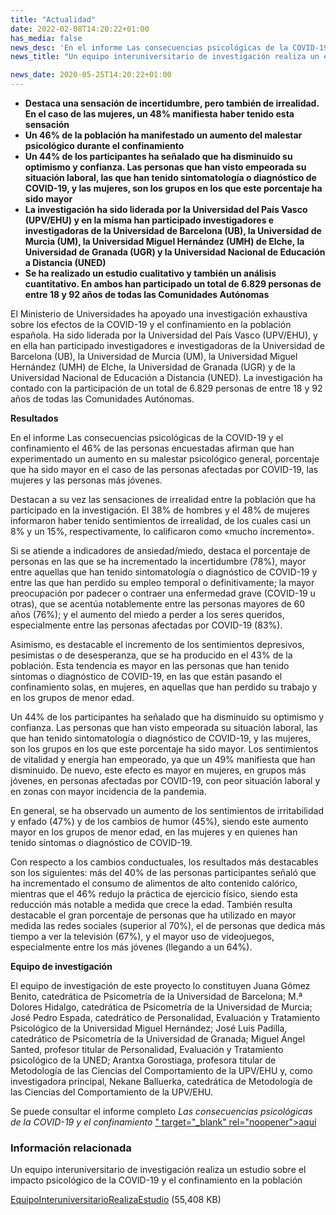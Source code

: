 ```yaml
---
title: "Actualidad"
date: 2022-02-08T14:20:22+01:00
has_media: false
news_desc: 'En el informe Las consecuencias psicológicas de la COVID-19 y el confinamiento el 46% de las personas encuestadas afirman que han experimentado un aumento en su malestar psicológico general, porcentaje que ha sido mayor en el caso de las personas afectadas por COVID-19, las mujeres y las personas más jóvenes.<b>Este contenido incluye:</b> <i class="fal fa-file-</a><i class="fas fa-external-link-alt"></i> </a><i class="fas fa-external-link-alt"></i>_icon"></i>'
news_title: "Un equipo interuniversitario de investigación realiza un estudio sobre el impacto psicológico de la COVID-19 y el confinamiento en la población"

news_date: 2020-05-25T14:20:22+01:00
---
```

<ul>
<li><b>Destaca una sensaci&oacute;n de incertidumbre, pero tambi&eacute;n de irrealidad. En el caso de las mujeres, un 48% manifiesta haber tenido esta sensaci&oacute;n</b></li>
<li><b>Un 46% de la poblaci&oacute;n ha manifestado un aumento del malestar psicol&oacute;gico durante el confinamiento</b></li>
<li><b>Un 44% de los participantes ha se&ntilde;alado que ha disminuido su optimismo y confianza. Las personas que han visto empeorada su situaci&oacute;n laboral, las que han tenido sintomatolog&iacute;a o diagn&oacute;stico de COVID-19, y las mujeres, son los grupos en los que este porcentaje ha sido mayor</b></li>
<li><b>La investigaci&oacute;n ha sido liderada por la Universidad del Pa&iacute;s Vasco (UPV/EHU) y en la misma han participado investigadores e investigadoras de la Universidad de Barcelona (UB), la Universidad de Murcia (UM), la Universidad Miguel Hern&aacute;ndez (UMH) de Elche, la Universidad de Granada (UGR) y la Universidad Nacional de Educaci&oacute;n a Distancia (UNED)</b></li>
<li><b>Se ha realizado un estudio cualitativo y tambi&eacute;n un an&aacute;lisis cuantitativo. En ambos han participado un total de 6.829 personas de entre 18 y 92 a&ntilde;os de todas las Comunidades Aut&oacute;nomas</b></li>
</ul>
<p>El Ministerio de Universidades ha apoyado una investigaci&oacute;n exhaustiva sobre los efectos de la COVID-19 y el confinamiento en la poblaci&oacute;n espa&ntilde;ola. Ha sido liderada por la Universidad del Pa&iacute;s Vasco (UPV/EHU), y en ella han participado investigadores e investigadoras de la Universidad de Barcelona (UB), la Universidad de Murcia (UM), la Universidad Miguel Hern&aacute;ndez (UMH) de Elche, la Universidad de Granada (UGR) y de la Universidad Nacional de Educaci&oacute;n a Distancia (UNED). La investigaci&oacute;n ha contado con la participaci&oacute;n de un total de 6.829 personas de entre 18 y 92 a&ntilde;os de todas las Comunidades Aut&oacute;nomas.</p>
<p><b>Resultados</b></p>
<p>En el informe Las consecuencias psicol&oacute;gicas de la COVID-19 y el confinamiento el 46% de las personas encuestadas afirman que han experimentado un aumento en su malestar psicol&oacute;gico general, porcentaje que ha sido mayor en el caso de las personas afectadas por COVID-19, las mujeres y las personas m&aacute;s j&oacute;venes.</p>
<p>Destacan a su vez las sensaciones de irrealidad entre la poblaci&oacute;n que ha participado en la investigaci&oacute;n. El 38% de hombres y el 48% de mujeres informaron haber tenido sentimientos de irrealidad, de los cuales casi un 8% y un 15%, respectivamente, lo calificaron como &laquo;mucho incremento&raquo;.</p>
<p>Si se atiende a indicadores de ansiedad/miedo, destaca el porcentaje de personas en las que se ha incrementado la incertidumbre (78%), mayor entre aquellas que han tenido sintomatolog&iacute;a o diagn&oacute;stico de COVID-19 y entre las que han perdido su empleo temporal o definitivamente; la mayor preocupaci&oacute;n por padecer o contraer una enfermedad grave (COVID-19 u otras), que se acent&uacute;a notablemente entre las personas mayores de 60 a&ntilde;os (76%); y el aumento del miedo a perder a los seres queridos, especialmente entre las personas afectadas por COVID-19 (83%).</p>
<p>Asimismo, es destacable el incremento de los sentimientos depresivos, pesimistas o de desesperanza, que se ha producido en el 43% de la poblaci&oacute;n. Esta tendencia es mayor en las personas que han tenido s&iacute;ntomas o diagn&oacute;stico de COVID-19, en las que est&aacute;n pasando el confinamiento solas, en mujeres, en aquellas que han perdido su trabajo y en los grupos de menor edad.</p>
<p>Un 44% de los participantes ha se&ntilde;alado que ha disminuido su optimismo y confianza. Las personas que han visto empeorada su situaci&oacute;n laboral, las que han tenido sintomatolog&iacute;a o diagn&oacute;stico de COVID-19, y las mujeres, son los grupos en los que este porcentaje ha sido mayor. Los sentimientos de vitalidad y energ&iacute;a han empeorado, ya que un 49% manifiesta que han disminuido. De nuevo, este efecto es mayor en mujeres, en grupos m&aacute;s j&oacute;venes, en personas afectadas por COVID-19, con peor situaci&oacute;n laboral y en zonas con mayor incidencia de la pandemia.</p>
<p>En general, se ha observado un aumento de los sentimientos de irritabilidad y enfado (47%) y de los cambios de humor (45%), siendo este aumento mayor en los grupos de menor edad, en las mujeres y en quienes han tenido s&iacute;ntomas o diagn&oacute;stico de COVID-19.</p>
<p>Con respecto a los cambios conductuales, los resultados m&aacute;s destacables son los siguientes: m&aacute;s del 40% de las personas participantes se&ntilde;al&oacute; que ha incrementado el consumo de alimentos de alto contenido cal&oacute;rico, mientras que el 46% redujo la pr&aacute;ctica de ejercicio f&iacute;sico, siendo esta reducci&oacute;n m&aacute;s notable a medida que crece la edad. Tambi&eacute;n resulta destacable el gran porcentaje de personas que ha utilizado en mayor medida las redes sociales (superior al 70%), el de personas que dedica m&aacute;s tiempo a ver la televisi&oacute;n (67%), y el mayor uso de videojuegos, especialmente entre los m&aacute;s j&oacute;venes (llegando a un 64%).</p>
<p><b>Equipo de investigaci&oacute;n</b></p>
<p>El equipo de investigaci&oacute;n de este proyecto lo constituyen Juana G&oacute;mez Benito, catedr&aacute;tica de Psicometr&iacute;a de la Universidad de Barcelona; M.&ordf; Dolores Hidalgo, catedr&aacute;tica de Psicometr&iacute;a de la Universidad de Murcia; Jos&eacute; Pedro Espada, catedr&aacute;tico de Personalidad, Evaluaci&oacute;n y Tratamiento Psicol&oacute;gico de la Universidad Miguel Hern&aacute;ndez; Jos&eacute; Luis Padilla, catedr&aacute;tico de Psicometr&iacute;a de la Universidad de Granada; Miguel &Aacute;ngel Santed, profesor titular de Personalidad, Evaluaci&oacute;n y Tratamiento psicol&oacute;gico de la UNED; Arantxa Gorostiaga, profesora titular de Metodolog&iacute;a de las Ciencias del Comportamiento de la UPV/EHU y, como investigadora principal, Nekane Balluerka, catedr&aacute;tica de Metodolog&iacute;a de las Ciencias del Comportamiento de la UPV/EHU.</p>
<p>Se puede consultar el informe completo<em><span>&nbsp;</span>Las consecuencias psicol&oacute;gicas de la COVID-19 y el confinamiento</em><span>&nbsp;</span><a title="Ir a 'Las consecuencias psicol&oacute;gicas de la COVID-19 y el confinamiento', en ventana nueva" href="https://www.universidades.gob.es/stfls/MICINN/Universidades/Ficheros/Consecuencias_psicologicasCOVID19.</a><i class="fas fa-external-link-alt"></i>" target="_blank" rel="noopener">aqu&iacute;</a></p>
	<div class="row"> 
		<div class="col-12 box_card_title d-flex"> 
			<h3 class="title_separador"><i class="fas fa-download"></i>Información relacionada</h3> 
		</div> 
		<div class="col-lg-12 box_card"> <p>Un equipo interuniversitario de investigación realiza un estudio sobre el impacto psicológico de la COVID-19 y el confinamiento en la población</p> 
		</div> 
		<div class="col-lg-12 cards_download_cnt">  
			<div class="row"> 
				<div class="download_card"> 
					<a class="card" href="{{<siteurl>}}documentos/PDF/news/EquipoInteruniversitarioRealizaEstudio.pdf" target="_blank"> 
					<div class="card-header"> 
						   <i class="fal fa-download"></i> 
					</div> </a> 
					<div class="card-body"> 
						<p class="text_file"><a class="card" href="{{<siteurl>}}documentos/PDF/news/EquipoInteruniversitarioRealizaEstudio.pdf" target="_blank">  
						<span class="tit">EquipoInteruniversitarioRealizaEstudio</span></a> <i class="fal fa-file-_icon"></i>(55,408 KB)</p> 
					</div>
				</div> 		
			</div> 
		</div> 
	</div>
